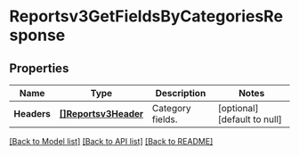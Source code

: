 # Reportsv3GetFieldsByCategoriesResponse

## Properties
Name | Type | Description | Notes
------------ | ------------- | ------------- | -------------
**Headers** | [**[]Reportsv3Header**](reportsv3Header.md) | Category fields. | [optional] [default to null]

[[Back to Model list]](../README.md#documentation-for-models) [[Back to API list]](../README.md#documentation-for-api-endpoints) [[Back to README]](../README.md)

